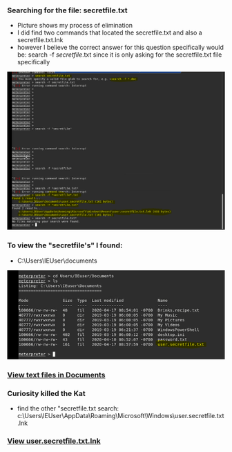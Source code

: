 ### Searching for the file: secretfile.txt

* Picture shows my process of elimination
* I did find two commands that located the secretfile.txt and also a secretfile.txt.lnk
* however I believe the correct answer for this question specifically would be: search -f *secretfile*.txt since it is only asking for the secretfile.txt file specifically

![pic](10.PNG)

### To view the "secretfile's" I found:

 * C:\Users\IEUser\documents

![pic](11.PNG) 

### [View text files in Documents](12.PNG) 

### Curiosity killed the Kat

* find the other "secretfile.txt search: c:\Users\IEUser\AppData\Roaming\Microsoft\Windows\user.secretfile.txt.lnk

### [View user.secretfile.txt.lnk](13.PNG) 




